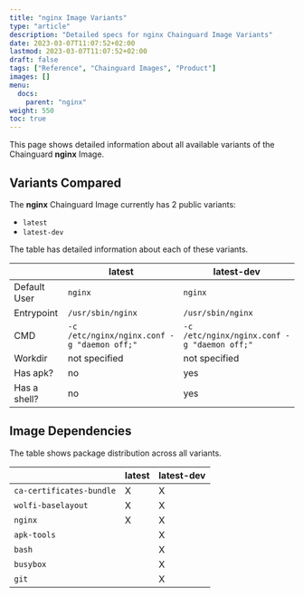 ```yaml
---
title: "nginx Image Variants"
type: "article"
description: "Detailed specs for nginx Chainguard Image Variants"
date: 2023-03-07T11:07:52+02:00
lastmod: 2023-03-07T11:07:52+02:00
draft: false
tags: ["Reference", "Chainguard Images", "Product"]
images: []
menu:
  docs:
    parent: "nginx"
weight: 550
toc: true
---
```


This page shows detailed information about all available variants of the Chainguard **nginx** Image.

## Variants Compared
The **nginx** Chainguard Image currently has 2 public variants: 

- `latest`
- `latest-dev`

The table has detailed information about each of these variants.

|              | latest                                      | latest-dev                                  |
|--------------|---------------------------------------------|---------------------------------------------|
| Default User | `nginx`                                     | `nginx`                                     |
| Entrypoint   | `/usr/sbin/nginx`                           | `/usr/sbin/nginx`                           |
| CMD          | `-c /etc/nginx/nginx.conf -g "daemon off;"` | `-c /etc/nginx/nginx.conf -g "daemon off;"` |
| Workdir      | not specified                               | not specified                               |
| Has apk?     | no                                          | yes                                         |
| Has a shell? | no                                          | yes                                         |

## Image Dependencies
The table shows package distribution across all variants.

|                          | latest | latest-dev |
|--------------------------|--------|------------|
| `ca-certificates-bundle` | X      | X          |
| `wolfi-baselayout`       | X      | X          |
| `nginx`                  | X      | X          |
| `apk-tools`              |        | X          |
| `bash`                   |        | X          |
| `busybox`                |        | X          |
| `git`                    |        | X          |

